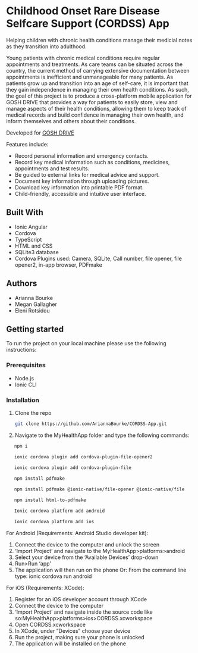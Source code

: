 # Childhood Onset Rare Disease Selfcare Support (CORDSS) App

Helping children with chronic health conditions manage their medicial notes as they transition into adulthood.

Young patients with chronic medical conditions require regular  appointments and treatments. As care teams can be situated across the  country, the current method of carrying extensive documentation between  appointments is inefficient and unmanageable for many patients. As patients  grow up and transition into an age of self-care, it is important that they gain  independence in managing their own health conditions. As such, the goal of  this project is to produce a cross-platform mobile application for GOSH  DRIVE that provides a way for patients to easily store, view and manage  aspects of their health conditions, allowing them to keep track of medical  records and build confidence in managing their own health, and inform themselves and others about their conditions. 

Developed for [GOSH DRIVE](https://www.goshdrive.com/)

Features include: 
* Record personal information and  emergency contacts. 
* Record key medical information such as conditions, medicines, appointments and test results.
* Be guided to external links for medical advice and support. 
* Document key information through  uploading pictures. 
* Download key information into  printable PDF format.
* Child-friendly, accessible and  intuitive user interface. 

## Built With

* Ionic Angular
* Cordova
* TypeScript
* HTML and CSS
* SQLite3 database
* Cordova Plugins used: Camera, SQLite, Call number, file opener, file opener2, in-app browser, PDFmake

## Authors

* Arianna Bourke
* Megan Gallagher
* Eleni Rotsidou

## Getting started

To run the project on your local machine please use the following instructions:

### Prerequisites

* Node.js 
* Ionic CLI

### Installation 

1. Clone the repo
   ```bash
   git clone https://github.com/AriannaBourke/CORDSS-App.git
   ```
 2. Navigate to the MyHealthApp folder and type the following commands:
 ```bash
	npm i

	ionic cordova plugin add cordova-plugin-file-opener2
	
	ionic cordova plugin add cordova-plugin-file

	npm install pdfmake

	npm install pdfmake @ionic-native/file-opener @ionic-native/file

	npm install html-to-pdfmake

	Ionic cordova platform add android

	Ionic cordova platform add ios
 ```

For Android (Requirements: Android Studio developer kit):
1.  Connect the device to the computer and unlock the screen
2.  ‘Import Project’ and navigate to the MyHealthApp>platforms>android
3.  Select your device from the ‘Available Devices’ drop-down
4.  Run>Run ‘app’
5.  The application will then run on the phone
Or:
From the command line type: ionic cordova run android

For iOS (Requirements: XCode):
1.  Register for an iOS developer account through XCode
2.  Connect the device to the computer
3.  ‘Import Project’ and navigate inside the source code like so:MyHealthApp>platforms>ios>CORDSS.xcworkspace
4.  Open CORDSS.xcworkspace
5.  In XCode, under ”Devices” choose your device
6.  Run the project, making sure your phone is unlocked
7.  The application will be installed on the phone



